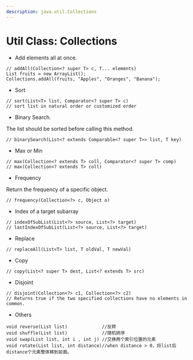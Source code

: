 ```yaml
---
description: java.util.Collections
---
```


# Util Class: Collections

* Add elements all at once.

```text
// addAll​(Collection<? super T> c, T... elements)
List fruits = new ArrayList(); 
Collections.addAll(fruits, "Apples", "Oranges", "Banana");
```

* Sort

```text
// sort​(List<T> list, Comparator<? super T> c)
// sort list in natural order or customized order
```

* Binary Search. 

The list should be sorted before calling this method. 

```text
// binarySearch​(List<? extends Comparable<? super T>> list, T key)
```

* Max or Min

```text
// max​(Collection<? extends T> coll, Comparator<? super T> comp)
// max​(Collection<? extends T> coll)
```

* Frequency

Return the frequency of a specific object.

```text
// frequency​(Collection<?> c, Object o)
```

* Index of a target subarray

```text
// indexOfSubList​(List<?> source, List<?> target)
// lastIndexOfSubList​(List<?> source, List<?> target)
```

* Replace 

```text
// replaceAll​(List<T> list, T oldVal, T newVal)
```

* Copy

```text
// copy​(List<? super T> dest, List<? extends T> src)
```

* Disjoint

```text
// disjoint​(Collection<?> c1, Collection<?> c2)
// Returns true if the two specified collections have no elements in common.
```

* Others

```text
void reverse(List list)             //反转
void shuffle(List list)             //随机排序
void swap(List list, int i , int j) //交换两个索引位置的元素
void rotate(List list, int distance)//when distance > 0，将list后distance个元素整体移到前面。
```

####  

